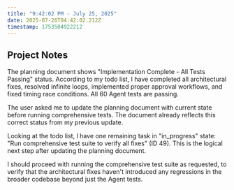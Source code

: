 ```yaml
---
title: "9:42:02 PM - July 25, 2025"
date: 2025-07-26T04:42:02.212Z
timestamp: 1753504922212
---
```


## Project Notes

The planning document shows "Implementation Complete - All Tests Passing" status. According to my todo list, I have completed all architectural fixes, resolved infinite loops, implemented proper approval workflows, and fixed timing race conditions. All 60 Agent tests are passing. 

The user asked me to update the planning document with current state before running comprehensive tests. The document already reflects this correct status from my previous update.

Looking at the todo list, I have one remaining task in "in_progress" state: "Run comprehensive test suite to verify all fixes" (ID 49). This is the logical next step after updating the planning document.

I should proceed with running the comprehensive test suite as requested, to verify that the architectural fixes haven't introduced any regressions in the broader codebase beyond just the Agent tests.
